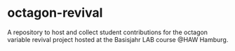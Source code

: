 # octagon-revival

A repository to host and collect student contributions for the octagon variable revival project hosted at the Basisjahr LAB course @HAW Hamburg.
